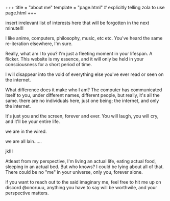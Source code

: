 +++
title = "about me"
template = "page.html" # explicitly telling zola to use page.html
+++

insert irrelevant list of interests here that will be forgotten in the next minute!!!

I like anime, computers, philosophy, music, etc etc. You've heard the same re-iteration elsewhere, I'm sure.

Really, what am I to you? I'm just a fleeting moment in your lifespan. A flicker. This website is my essence, and it will only be held in your consciousness for a short period of time.

I will disappear into the void of everything else you've ever read or seen on the internet.

What difference does it make who I am? The computer has communicated itself to you, under different names, different people, but really, it's all the same. there are no individuals here, just one being; the internet, and only the internet. 

It's just you and the screen, forever and ever. You will laugh, you will cry, and it'll be your entire life. 

we are in the wired.

we are all lain......

jk!!!

Atleast from my perspective, I'm living an actual life, eating actual food, sleeping in an actual bed. But who knows? I could be lying about all of that. There could be no "me" in your universe, only you, forever alone. 

if you want to reach out to the said imaginary me, feel free to hit me up on discord @onoruuu, anything you have to say will be worthwile, and your perspective matters.







